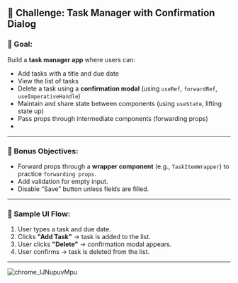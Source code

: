 
## 🧠 Challenge: **Task Manager with Confirmation Dialog**

### 📝 Goal:

Build a **task manager app** where users can:

* Add tasks with a title and due date
* View the list of tasks
* Delete a task using a **confirmation modal** (using `useRef`, `forwardRef`, `useImperativeHandle`)
* Maintain and share state between components (using `useState`, lifting state up)
* Pass props through intermediate components (forwarding props)
* 
---

### 🧪 Bonus Objectives:

* Forward props through a **wrapper component** (e.g., `TaskItemWrapper`) to practice `forwarding props`.
* Add validation for empty input.
* Disable “Save” button unless fields are filled.

---

### 🚀 Sample UI Flow:

1. User types a task and due date.
2. Clicks **"Add Task"** → task is added to the list.
3. User clicks **"Delete"** → confirmation modal appears.
4. User confirms → task is deleted from the list.

---
![chrome_lJNupuvMpu](https://github.com/user-attachments/assets/bcdd33b4-15ae-4aa5-81f9-8add8c6c8efa)
